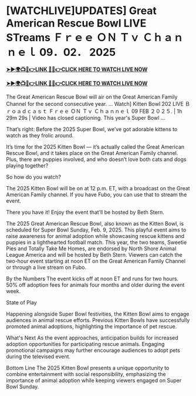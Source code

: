 # [WATCHLIVE]UPDATES] Great American Rescue Bowl LIVE STreams Ｆｒｅｅ ＯＮ Ｔｖ Ｃｈａｎｎｅｌ 09．02． 2025


**[➤►🌍📺📱👉LINK 🔴✅👉CLICK HERE TO WATCH LIVE NOW](https://superbowl202.blogspot.com/2025/02/super-bowl-live-free-hd.html)**

**[➤►🌍📺📱👉LINK 🔴✅👉CLICK HERE TO WATCH LIVE NOW](https://superbowl202.blogspot.com/2025/02/super-bowl-live-free-hd.html)**


The Great American Rescue Bowl will air on the Great American Family Channel for the second consecutive year. ... Watch] Kitten Bowl 202 LIVE Ｂｒｏａｄｃａｓｔ Ｆｒｅｅ ＯＮ Ｔｖ Ｃｈａｎｎｅｌ 09 FEB ２０２５. | 1h 29m 29s | Video has closed captioning. This year's Super Bowl ...

That’s right: Before the 2025 Super Bowl, we’ve got adorable kittens to watch as they frolic around.

It’s time for the 2025 Kitten Bowl — it’s actually called the Great American Rescue Bowl, and it takes place on the Great American Family channel. Plus, there are puppies involved, and who doesn’t love both cats and dogs playing together?

So how do you watch?

The 2025 Kitten Bowl will be on at 12 p.m. ET, with a broadcast on the Great American Family channel. If you have Fubo, you can use that to stream the event.

There you have it! Enjoy the event that’ll be hosted by Beth Stern.

The 2025 Great American Rescue Bowl, also known as the Kitten Bowl, is scheduled for Super Bowl Sunday, Feb. 9, 2025. This playful event aims to raise awareness for animal adoption while showcasing rescue kittens and puppies in a lighthearted football match. This year, the two teams, Sweetie Pies and Totally Take Me Homes, are endorsed by North Shore Animal League America and will be hosted by Beth Stern. Viewers can catch the two-hour event starting at noon ET on the Great American Family Channel or through a live stream on Fubo.

By the Numbers
The event kicks off at noon ET and runs for two hours.
50% off adoption fees for animals four months and older during the event week.

State of Play

Happening alongside Super Bowl festivities, the Kitten Bowl aims to engage audiences in animal rescue efforts.
Previous Kitten Bowls have successfully promoted animal adoptions, highlighting the importance of pet rescue.

What's Next
As the event approaches, anticipation builds for increased adoption opportunities for participating rescue animals. Engaging promotional campaigns may further encourage audiences to adopt pets during the televised event.

Bottom Line
The 2025 Kitten Bowl presents a unique opportunity to combine entertainment with social responsibility, emphasizing the importance of animal adoption while keeping viewers engaged on Super Bowl Sunday.
